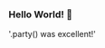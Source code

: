 ### Hello World! 👋
'.party() was excellent!'


<!--
**brian-000/brian-000** is a ✨ _special_ ✨ repository because its `README.md` (this file) appears on your GitHub profile.

Here are some ideas to get you started:
- 🔭 I’m currently working on my first group project.
- 🌱 I’m currently learning Node.js and Digital Logic.
- 👯 I’m looking to collaborate on more group projects
- 🤔 I’m looking for help with writing cleaner code
- 💬 Ask me about data structures and algorithms
- 📫 How to reach me: 000-000-0000
- 😄 Pronouns: he/him
- ⚡ Fun fact: "who dares, wins"
-->


